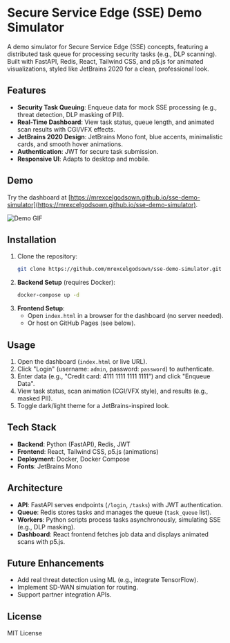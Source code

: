 # Secure Service Edge (SSE) Demo Simulator

A demo simulator for Secure Service Edge (SSE) concepts, featuring a distributed task queue for processing security tasks (e.g., DLP scanning). Built with FastAPI, Redis, React, Tailwind CSS, and p5.js for animated visualizations, styled like JetBrains 2020 for a clean, professional look.

## Features
- **Security Task Queuing**: Enqueue data for mock SSE processing (e.g., threat detection, DLP masking of PII).
- **Real-Time Dashboard**: View task status, queue length, and animated scan results with CGI/VFX effects.
- **JetBrains 2020 Design**: JetBrains Mono font, blue accents, minimalistic cards, and smooth hover animations.
- **Authentication**: JWT for secure task submission.
- **Responsive UI**: Adapts to desktop and mobile.

## Demo
Try the dashboard at [https://mrexcelgodsown.github.io/sse-demo-simulator](https://mrexcelgodsown.github.io/sse-demo-simulator).

![Demo GIF](assets/demo.gif)

## Installation
1. Clone the repository:
   ```bash
   git clone https://github.com/mrexcelgodsown/sse-demo-simulator.git
   ```
2. **Backend Setup** (requires Docker):
   ```bash
   docker-compose up -d
   ```
3. **Frontend Setup**:
   - Open `index.html` in a browser for the dashboard (no server needed).
   - Or host on GitHub Pages (see below).

## Usage
1. Open the dashboard (`index.html` or live URL).
2. Click "Login" (username: `admin`, password: `password`) to authenticate.
3. Enter data (e.g., "Credit card: 4111 1111 1111 1111") and click "Enqueue Data".
4. View task status, scan animation (CGI/VFX style), and results (e.g., masked PII).
5. Toggle dark/light theme for a JetBrains-inspired look.

## Tech Stack
- **Backend**: Python (FastAPI), Redis, JWT
- **Frontend**: React, Tailwind CSS, p5.js (animations)
- **Deployment**: Docker, Docker Compose
- **Fonts**: JetBrains Mono

## Architecture
- **API**: FastAPI serves endpoints (`/login`, `/tasks`) with JWT authentication.
- **Queue**: Redis stores tasks and manages the queue (`task_queue` list).
- **Workers**: Python scripts process tasks asynchronously, simulating SSE (e.g., DLP masking).
- **Dashboard**: React frontend fetches job data and displays animated scans with p5.js.

## Future Enhancements
- Add real threat detection using ML (e.g., integrate TensorFlow).
- Implement SD-WAN simulation for routing.
- Support partner integration APIs.

## License
MIT License